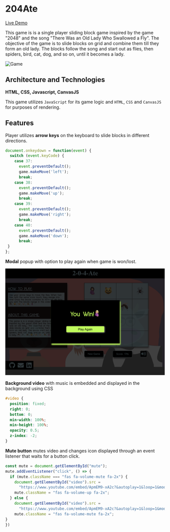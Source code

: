 # 204Ate

[Live Demo](https://lisaw97.github.io/204Ate/)

This game is is a single player sliding block game inspired by the game "2048" and the song "There Was an Old Lady Who Swallowed a Fly". The objective of the game is to slide blocks on grid and combine them till they form an old lady. The blocks follow the song and start out as flies, then spiders, bird, cat, dog, and so on, until it becomes a lady.

![Game](/scr/media/game.gif)

## Architecture and Technologies

**HTML, CSS, Javascript, CanvasJS**

This game utilizes `JavaScript` for its game logic and `HTML`, `CSS` and `CanvasJS` for purposes of rendering.

## Features

Player utilizes **arrow keys** on the keyboard to slide blocks in different directions.

```javascript
document.onkeydown = function(event) {
  switch (event.keyCode) {
    case 37:
      event.preventDefault();
      game.makeMove('left');
      break;
    case 38:
      event.preventDefault();
      game.makeMove('up');
      break;
    case 39:
      event.preventDefault();
      game.makeMove('right');
      break;
    case 40:
      event.preventDefault();
      game.makeMove('down');
      break;
 }
};
```

**Modal** popup with option to play again when game is won/lost.

![Modal](/scr/media/win.png)

**Background video** with music is embedded and displayed in the background using CSS

```css
#video {
  position: fixed;
  right: 0;
  bottom: 0;
  min-width: 100%; 
  min-height: 100%;
  opacity: 0.5;
  z-index: -2;
}
```

**Mute button** mutes video and changes icon displayed through an event listener that waits for a button click.

```javascript
const mute = document.getElementById("mute");
mute.addEventListener("click", () => {
  if (mute.className === "fas fa-volume-mute fa-2x") {
    document.getElementById("video").src =
      "https://www.youtube.com/embed/ApmEM9-xA2c?&autoplay=1&loop=1&modestbranding=1&autohide=1&showinfo=0&controls=0&mute=1&rel=0&showinfo=0&color=white&iv_load_policy=3&playlist=ApmEM9-xA2c";
    mute.className = "fas fa-volume-up fa-2x";
  } else {
    document.getElementById("video").src =
      "https://www.youtube.com/embed/ApmEM9-xA2c?&autoplay=1&loop=1&modestbranding=1&autohide=1&showinfo=0&controls=0&rel=0&showinfo=0&color=white&iv_load_policy=3&playlist=ApmEM9-xA2c";
    mute.className = "fas fa-volume-mute fa-2x";
}
})
```

